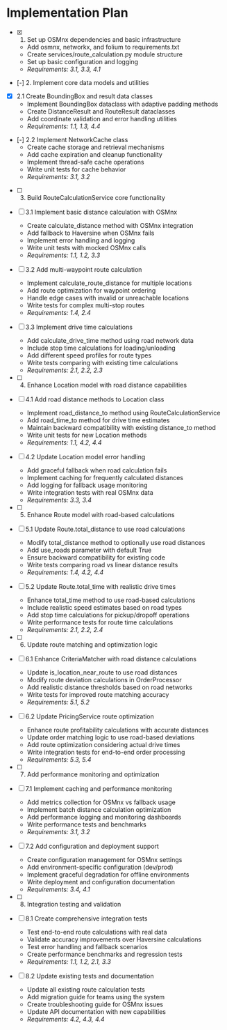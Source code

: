 # Implementation Plan

- [x] 1. Set up OSMnx dependencies and basic infrastructure
  - Add osmnx, networkx, and folium to requirements.txt
  - Create services/route_calculation.py module structure
  - Set up basic configuration and logging
  - _Requirements: 3.1, 3.3, 4.1_

- [-] 2. Implement core data models and utilities
- [x] 2.1 Create BoundingBox and result data classes
  - Implement BoundingBox dataclass with adaptive padding methods
  - Create DistanceResult and RouteResult dataclasses
  - Add coordinate validation and error handling utilities
  - _Requirements: 1.1, 1.3, 4.4_

- [-] 2.2 Implement NetworkCache class
  - Create cache storage and retrieval mechanisms
  - Add cache expiration and cleanup functionality
  - Implement thread-safe cache operations
  - Write unit tests for cache behavior
  - _Requirements: 3.1, 3.2_

- [ ] 3. Build RouteCalculationService core functionality
- [ ] 3.1 Implement basic distance calculation with OSMnx
  - Create calculate_distance method with OSMnx integration
  - Add fallback to Haversine when OSMnx fails
  - Implement error handling and logging
  - Write unit tests with mocked OSMnx calls
  - _Requirements: 1.1, 1.2, 3.3_

- [ ] 3.2 Add multi-waypoint route calculation
  - Implement calculate_route_distance for multiple locations
  - Add route optimization for waypoint ordering
  - Handle edge cases with invalid or unreachable locations
  - Write tests for complex multi-stop routes
  - _Requirements: 1.4, 2.4_

- [ ] 3.3 Implement drive time calculations
  - Add calculate_drive_time method using road network data
  - Include stop time calculations for loading/unloading
  - Add different speed profiles for route types
  - Write tests comparing with existing time calculations
  - _Requirements: 2.1, 2.2, 2.3_

- [ ] 4. Enhance Location model with road distance capabilities
- [ ] 4.1 Add road distance methods to Location class
  - Implement road_distance_to method using RouteCalculationService
  - Add road_time_to method for drive time estimates
  - Maintain backward compatibility with existing distance_to method
  - Write unit tests for new Location methods
  - _Requirements: 1.1, 4.2, 4.4_

- [ ] 4.2 Update Location model error handling
  - Add graceful fallback when road calculation fails
  - Implement caching for frequently calculated distances
  - Add logging for fallback usage monitoring
  - Write integration tests with real OSMnx data
  - _Requirements: 3.3, 3.4_

- [ ] 5. Enhance Route model with road-based calculations
- [ ] 5.1 Update Route.total_distance to use road calculations
  - Modify total_distance method to optionally use road distances
  - Add use_roads parameter with default True
  - Ensure backward compatibility for existing code
  - Write tests comparing road vs linear distance results
  - _Requirements: 1.4, 4.2, 4.4_

- [ ] 5.2 Update Route.total_time with realistic drive times
  - Enhance total_time method to use road-based calculations
  - Include realistic speed estimates based on road types
  - Add stop time calculations for pickup/dropoff operations
  - Write performance tests for route time calculations
  - _Requirements: 2.1, 2.2, 2.4_

- [ ] 6. Update route matching and optimization logic
- [ ] 6.1 Enhance CriteriaMatcher with road distance calculations
  - Update is_location_near_route to use road distances
  - Modify route deviation calculations in OrderProcessor
  - Add realistic distance thresholds based on road networks
  - Write tests for improved route matching accuracy
  - _Requirements: 5.1, 5.2_

- [ ] 6.2 Update PricingService route optimization
  - Enhance route profitability calculations with accurate distances
  - Update order matching logic to use road-based deviations
  - Add route optimization considering actual drive times
  - Write integration tests for end-to-end order processing
  - _Requirements: 5.3, 5.4_

- [ ] 7. Add performance monitoring and optimization
- [ ] 7.1 Implement caching and performance monitoring
  - Add metrics collection for OSMnx vs fallback usage
  - Implement batch distance calculation optimization
  - Add performance logging and monitoring dashboards
  - Write performance tests and benchmarks
  - _Requirements: 3.1, 3.2_

- [ ] 7.2 Add configuration and deployment support
  - Create configuration management for OSMnx settings
  - Add environment-specific configuration (dev/prod)
  - Implement graceful degradation for offline environments
  - Write deployment and configuration documentation
  - _Requirements: 3.4, 4.1_

- [ ] 8. Integration testing and validation
- [ ] 8.1 Create comprehensive integration tests
  - Test end-to-end route calculations with real data
  - Validate accuracy improvements over Haversine calculations
  - Test error handling and fallback scenarios
  - Create performance benchmarks and regression tests
  - _Requirements: 1.1, 1.2, 2.1, 3.3_

- [ ] 8.2 Update existing tests and documentation
  - Update all existing route calculation tests
  - Add migration guide for teams using the system
  - Create troubleshooting guide for OSMnx issues
  - Update API documentation with new capabilities
  - _Requirements: 4.2, 4.3, 4.4_